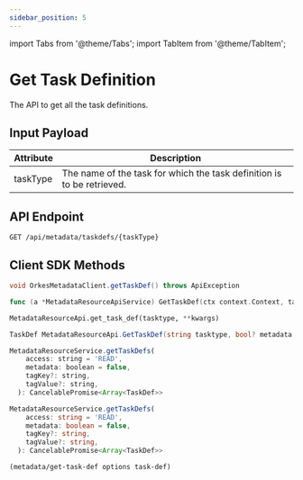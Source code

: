 ```yaml
---
sidebar_position: 5
---
```

import Tabs from '@theme/Tabs';
import TabItem from '@theme/TabItem';

# Get Task Definition

The API to get all the task definitions.

## Input Payload


| Attribute  | Description                                    |
| ---------- |------------------------------------------------|
| taskType   | The name of the task for which the task definition is to be retrieved. | 
## API Endpoint
```
GET /api/metadata/taskdefs/{taskType}
```

## Client SDK Methods

<Tabs>
<TabItem value="Java" label="Java">

```java
void OrkesMetadataClient.getTaskDef() throws ApiException
```

</TabItem>
<TabItem value="Go" label="Go">

```go
func (a *MetadataResourceApiService) GetTaskDef(ctx context.Context, tasktype string) (model.TaskDef, *http.Response, error)
```

</TabItem>
<TabItem value="Python" label="Python">

```python
MetadataResourceApi.get_task_def(tasktype, **kwargs)
```

</TabItem>
<TabItem value="CSharp" label="C#">

```csharp
TaskDef MetadataResourceApi.GetTaskDef(string tasktype, bool? metadata = null)
```

</TabItem>
<TabItem value="JavaScript" label="JavaScript">

```javascript
MetadataResourceService.getTaskDefs(
    access: string = 'READ',
    metadata: boolean = false,
    tagKey?: string,
    tagValue?: string,
  ): CancelablePromise<Array<TaskDef>>
```

</TabItem>
<TabItem value="Typescript" label="Typescript">

```typescript
MetadataResourceService.getTaskDefs(
    access: string = 'READ',
    metadata: boolean = false,
    tagKey?: string,
    tagValue?: string,
  ): CancelablePromise<Array<TaskDef>>
```

</TabItem>
<TabItem value="Clojure" label="Clojure">

```clojure
(metadata/get-task-def options task-def)
```

</TabItem>
</Tabs>
